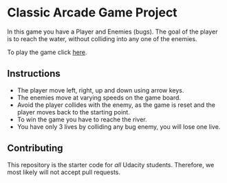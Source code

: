 # Classic Arcade Game Project

In this game you have a Player and Enemies (bugs). The goal of the player is to reach the water, without colliding into any one of the enemies.

To play the game click [here](https://radwamohammed.github.io/Arcade-game/).

## Instructions

- The player move left, right, up and down using arrow keys.
- The enemies move at varying speeds on the game board.
- Avoid the player collides with the enemy, as the game is reset and the player moves back to the starting point.
- To win the game you have to reache the river.
- You have only 3 lives by colliding any bug enemy, you will lose one live.

## Contributing

This repository is the starter code for _all_ Udacity students. Therefore, we most likely will not accept pull requests.
